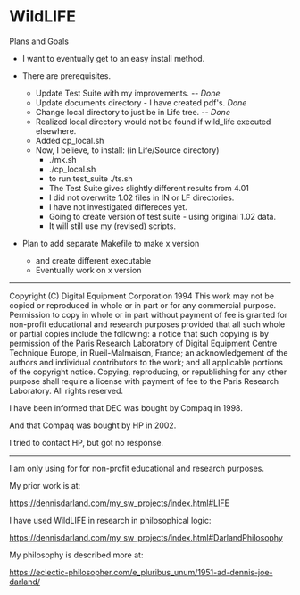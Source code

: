 # WildLIFE
Plans and Goals
* I want to eventually get to an easy install method.
* There are prerequisites.
  * Update Test Suite with my improvements. -- *Done*
  * Update documents directory - I have created pdf's. *Done*
  * Change local directory to just be in Life tree. -- *Done*
  * Realized local directory would not be found if
  wild_life executed elsewhere.
  * Added cp_local.sh
  * Now, I believe, to install: (in Life/Source directory)
    * ./mk.sh
    * ./cp_local.sh
    * to run test_suite ./ts.sh
    * The Test Suite gives slightly different results from 4.01
    * I did not overwrite 1.02 files in IN or LF directories.
    * I have not investigated differeces yet.
    * Going to create version of test suite - using original 1.02 data.
    * It will still use my (revised) scripts.



* Plan to add separate Makefile to make x version
  - and create different executable
  * Eventually work on x version

---------------------------------------------------------------------------
Copyright (C) Digital Equipment Corporation 1994
This work may not be copied or reproduced in whole or in part or for any
commercial purpose. Permission to copy in whole or in part without payment of
fee is granted for non-profit educational and research purposes provided that
all such whole or partial copies include the following: a notice that such
copying is by permission of the Paris Research Laboratory of Digital Equipment
Centre Technique Europe, in Rueil-Malmaison, France; an acknowledgement of the
authors and individual contributors to the work; and all applicable portions
of the copyright notice. Copying, reproducing, or republishing for any other
purpose shall require a license with payment of fee to the Paris Research
Laboratory. All rights reserved.

I have been informed that DEC was bought by Compaq in 1998.

And that Compaq was bought by HP in 2002.

I tried to contact HP, but got no response.

---------------------------------------------------------------------------

I am only using for for non-profit educational and research purposes.

My prior work is at:

https://dennisdarland.com/my_sw_projects/index.html#LIFE

I have used WildLIFE in research in philosophical logic:

https://dennisdarland.com/my_sw_projects/index.html#DarlandPhilosophy

My philosophy is described more at:

https://eclectic-philosopher.com/e_pluribus_unum/1951-ad-dennis-joe-darland/

